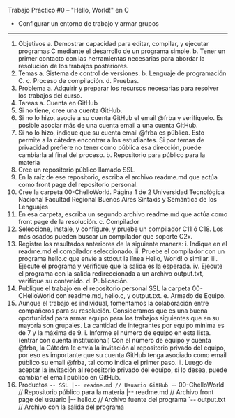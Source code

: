 Trabajo Práctico #0 – "Hello, World!" en C
- Configurar un entorno de trabajo y armar grupos
---------
1. Objetivos
a. Demostrar capacidad para editar, compilar, y ejecutar programas C mediante el desarrollo
de un programa simple.
b. Tener un primer contacto con las herramientas necesarias para abordar la resolución de los
trabajos posteriores.
2. Temas
a. Sistema de control de versiones.
b. Lenguaje de programación C.
c. Proceso de compilación.
d. Pruebas.
3. Problema
a. Adquirir y preparar los recursos necesarias para resolver los trabajos del curso.
4. Tareas
a. Cuenta en GitHub
1. Si no tiene, cree una cuenta GitHub.
2. Si no lo hizo, asocie a su cuenta GitHub el email @frba y verifíquelo. Es posible
asociar más de una cuenta email a una cuenta GitHub.
3. Si no lo hizo, indique que su cuenta email @frba es pública. Esto permite a la cátedra
encontrar a los estudiantes. Si por temas de privacidad prefiere no tener como pública
esa dirección, puede cambiarla al final del proceso.
b. Repositorio para público para la materia
1. Cree un repositorio público llamado SSL.
2. En la raíz de ese repositorio, escriba el archivo readme.md que actúa como front page
del repositorio personal.
3. Cree la carpeta 00-ChelloWorld.
Página 1 de 2
Universidad Tecnológica Nacional Facultad Regional Buenos Aires Sintaxis y Semántica de los Lenguajes
4. En esa carpeta, escriba un segundo archivo readme.md que actúa como front page de la
resolución.
c. Compilador
1. Seleccione, instale, y configure, y pruebe un compilador C11 ó C18. Los más osados
pueden buscar un compilador que soporte C2x.
2. Registre los resultados anteriores de la siguiente manera:
i. Indique en el readme.md el compilador seleccionado.
ii. Pruebe el compilador con un programa hello.c que envíe a stdout la línea Hello,
World! o similar.
iii. Ejecute el programa y verifique que la salida es la esperada.
iv. Ejecute el programa con la salida redireccionada a un archivo output.txt,
verifique su contenido.
d. Publicación.
1. Publique el trabajo en el repositorio personal SSL la carpeta 00-CHelloWorld con
readme.md, hello.c, y output.txt.
e. Armado de Equipo.
1. Aunque el trabajo es individual, fomentamos la colaboración entre compañeros para su
resolución. Consideramos que es una buena oportunidad para armar equipo para los
trabajos siguientes que en su mayoría son grupales. La cantidad de integrantes por
equipo mínima es de 7 y la máxima de 9.
i. Informe el número de equipo en esta lista. (entrar con cuenta institucional)
Con el número de equipo y cuenta @frba, la Cátedra le envía la invitación al
repositorio privado del equipo, por eso es importante que su cuenta GitHub tenga
asociado como email público su email @frba, tal como indica el primer paso.
ii. Luego de aceptar la invitación al repositorio privado del equipo, si lo desea, puede
cambiar el email público en GitHub.
5. Productos
`-- SSL
|-- readme.md // Usuario GitHub
`-- 00-ChelloWorld // Repositorio público para la materia
|-- readme.md // Archivo front page del usuario
|-- hello.c // Archivo fuente del programa
`-- output.txt // Archivo con la salida del programa
